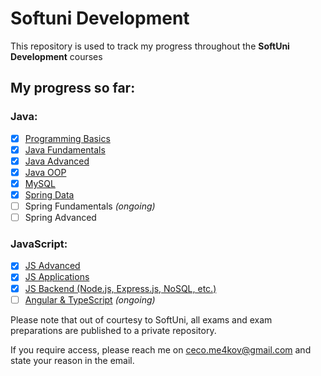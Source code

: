 # Softuni Development

This repository is used to track my progress throughout the **SoftUni Development** courses

## My progress so far:
### Java:
- [x] [Programming Basics](Basic/)
- [x] [Java Fundamentals](Fundamentals/)
- [x] [Java Advanced](Advanced/)
- [x] [Java OOP](OOP/)
- [x] [MySQL](MySQL/) 
- [x] [Spring Data](Spring%20Data/)
- [ ] Spring Fundamentals *(ongoing)*
- [ ] Spring Advanced
### JavaScript:
- [x] [JS Advanced](JS%20Advanced/)
- [x] [JS Applications](JS%20Applications/)
- [x] [JS Backend (Node.js, Express.js, NoSQL, etc.)](JS%20Backend/) 
- [ ] [Angular & TypeScript](Angular/) *(ongoing)*

Please note that out of courtesy to SoftUni, all exams and exam preparations are published to a private repository.

If you require access, please reach me on [ceco.me4kov@gmail.com](mailto:ceco.me4kov@gmail.com) and state your reason in the email.

